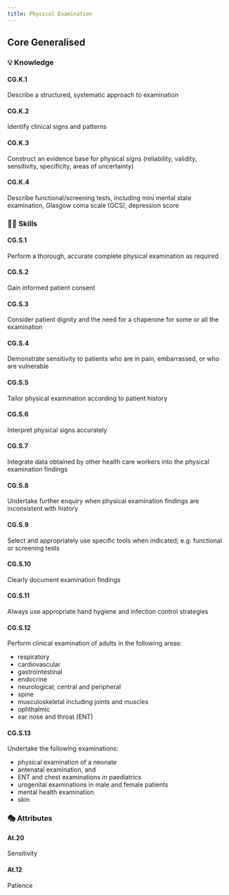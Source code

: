```yaml
---
title: Physical Examination
---
```


## Core Generalised

### 💡 Knowledge

#### CG.K.1

Describe a structured, systematic approach to examination

#### CG.K.2

Identify clinical signs and patterns

#### CG.K.3

Construct an evidence base for physical signs (reliability, validity, sensitivity, specificity, areas of uncertainty)

#### CG.K.4

Describe functional/screening tests, including mini mental state examination,
Glasgow coma scale (GCS), depression score

### 🤹‍♀️ Skills

#### CG.S.1

Perform a thorough, accurate complete physical examination as required

#### CG.S.2

Gain informed patient consent 

#### CG.S.3

Consider patient dignity and the need for a chaperone for some or all the examination

#### CG.S.4

Demonstrate sensitivity to patients who are in pain, embarrassed, or who are vulnerable

#### CG.S.5

Tailor physical examination according to patient history

#### CG.S.6

Interpret physical signs accurately

#### CG.S.7

Integrate data obtained by other health care workers into the physical examination findings

#### CG.S.8

Undertake further enquiry when physical examination findings are inconsistent with history

#### CG.S.9

Select and appropriately use specific tools when indicated; e.g. functional or screening tests

#### CG.S.10

Clearly document examination findings

#### CG.S.11

Always use appropriate hand hygiene and infection control strategies

#### CG.S.12

Perform clinical examination of adults in the following areas:
- respiratory 
- cardiovascular
- gastrointestinal
- endocrine
- neurological; central and peripheral
- spine
- musculoskeletal including joints and muscles
- ophthalmic
- ear nose and throat (ENT)

#### CG.S.13

Undertake the following examinations:
- physical examination of a neonate
- antenatal examination, and
- ENT and chest examinations in paediatrics
- urogenital examinations in male and female patients
- mental health examination
- skin

### 🎭 Attributes

#### At.20

Sensitivity

#### At.12

Patience
